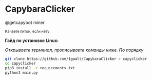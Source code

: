 # CapybaraClicker
@getcapybot miner

<sup>Качаете питон, если нету</sup>

**Гайд по установке Linux:**

*Открываете терминал, прописываете команды ниже. По порядку*
```bash
git clone https://github.com/1gualt/CapybaraClicker > capyclicker
cd capyclicker
pip3 install -r requirements.txt
python3 main.py
```
